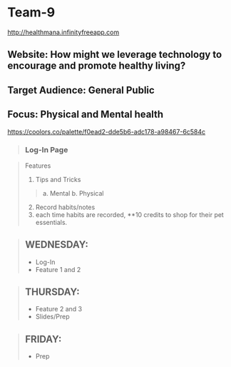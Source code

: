 # Team-9
<http://healthmana.infinityfreeapp.com>
## Website: How might we leverage technology to encourage and promote healthy living?
## Target Audience: General Public
## Focus: Physical and Mental health
<https://coolors.co/palette/f0ead2-dde5b6-adc178-a98467-6c584c>
> ### Log-In Page

>Features
>1. Tips and Tricks 
>> a. Mental
>> b. Physical
>2. Record habits/notes 
>3. each time habits are recorded, **10 credits to shop for their pet essentials. 

> ## WEDNESDAY:
> - Log-In
> - Feature 1 and 2

> ## THURSDAY:
> - Feature 2 and 3
> - Slides/Prep

> ## FRIDAY:
> - Prep
